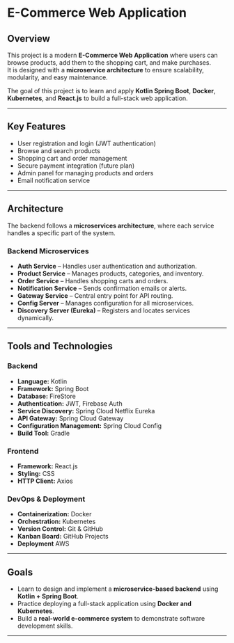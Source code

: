 # E-Commerce Web Application

## Overview
This project is a modern **E-Commerce Web Application** where users can browse products, add them to the shopping cart, and make purchases.  
It is designed with a **microservice architecture** to ensure scalability, modularity, and easy maintenance.

The goal of this project is to learn and apply **Kotlin Spring Boot**, **Docker**, **Kubernetes**, and **React.js** to build a full-stack web application.

---

## Key Features
- User registration and login (JWT authentication)
- Browse and search products
- Shopping cart and order management
- Secure payment integration (future plan)
- Admin panel for managing products and orders
- Email notification service

---

## Architecture
The backend follows a **microservices architecture**, where each service handles a specific part of the system.

### Backend Microservices
- **Auth Service** – Handles user authentication and authorization.
- **Product Service** – Manages products, categories, and inventory.
- **Order Service** – Handles shopping carts and orders.
- **Notification Service** – Sends confirmation emails or alerts.
- **Gateway Service** – Central entry point for API routing.
- **Config Server** – Manages configuration for all microservices.
- **Discovery Server (Eureka)** – Registers and locates services dynamically.

---

## Tools and Technologies

### Backend
- **Language:** Kotlin  
- **Framework:** Spring Boot  
- **Database:** FireStore
- **Authentication:** JWT, Firebase Auth
- **Service Discovery:** Spring Cloud Netflix Eureka  
- **API Gateway:** Spring Cloud Gateway  
- **Configuration Management:** Spring Cloud Config  
- **Build Tool:** Gradle  

### Frontend
- **Framework:** React.js  
- **Styling:** CSS  
- **HTTP Client:** Axios  

### DevOps & Deployment
- **Containerization:** Docker  
- **Orchestration:** Kubernetes  
- **Version Control:** Git & GitHub  
- **Kanban Board:** GitHub Projects
- **Deployment** AWS

---

## Goals
- Learn to design and implement a **microservice-based backend** using **Kotlin + Spring Boot**.  
- Practice deploying a full-stack application using **Docker and Kubernetes**.  
- Build a **real-world e-commerce system** to demonstrate software development skills.  

---


